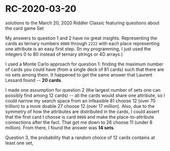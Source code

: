 # RC-2020-03-20
solutions to the March 20, 2020 Riddler Classic featuring questions about the card game Set

My answers to question 1 and 2 have no great insights. Representing the cards as ternary numbers `0000` through `2222` with each place representing one attribute is an easy first step. (In my programming, I just used the integers 0 to 80 instead of ternary strings or 4D arrays.)

I used a Monte Carlo approach for question 1: finding the maximum number of cards you could have (from a single deck of 81 cards) such that there are no sets among them. It happened to get the same answer that Laurent Lessard found -- **20 cards**.

I made one assumption for question 2 (the largest number of sets one can possibly find among 12 cards) -- all the cards would share one attribute, so I could narrow my search space from an infeasible 81 choose 12 (over 70 trillion) to a more doable 27 choose 12 (over 17 million). Also, due to the symmetry of how the attributes are distributed in the cards, I could assert that the first card I choose is card `0000` and make the place-to-attribute connections after the fact. That got me down to 26 choose 11 (under 8 million). From there, I found the answer was **14 sets**.

Question 3, the probability that a random choice of 12 cards contains at least one set, 

